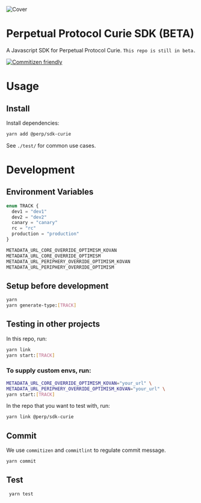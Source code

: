 ![Cover](https://user-images.githubusercontent.com/5022617/167766554-055c9785-00ec-4a5a-86ac-a4b3e1a42e76.png)

# Perpetual Protocol Curie SDK (BETA)

A Javascript SDK for Perpetual Protocol Curie.
`This repo is still in beta.`

[![Commitizen friendly](https://img.shields.io/badge/commitizen-friendly-brightgreen.svg)](http://commitizen.github.io/cz-cli/)

# Usage

## Install

Install dependencies:

```bash
yarn add @perp/sdk-curie
```

See `./test/` for common use cases.

# Development

## Environment Variables

```javascript
enum TRACK {
  dev1 = "dev1"
  dev2 = "dev2"
  canary = "canary"
  rc = "rc"
  production = "production"
}

METADATA_URL_CORE_OVERRIDE_OPTIMISM_KOVAN
METADATA_URL_CORE_OVERRIDE_OPTIMISM
METADATA_URL_PERIPHERY_OVERRIDE_OPTIMISM_KOVAN
METADATA_URL_PERIPHERY_OVERRIDE_OPTIMISM
```

## Setup before development

```bash
yarn
yarn generate-type:[TRACK]
```

## Testing in other projects

In this repo, run:

```bash
yarn link
yarn start:[TRACK]
```

### To supply custom envs, run:

```bash
METADATA_URL_CORE_OVERRIDE_OPTIMISM_KOVAN="your_url" \
METADATA_URL_PERIPHERY_OVERRIDE_OPTIMISM_KOVAN="your_url" \
yarn start:[TRACK]
```

In the repo that you want to test with, run:

```bash
yarn link @perp/sdk-curie
```

##

## Commit

We use `commitizen` and `commitlint` to regulate commit message.

```bash
yarn commit
```

## Test

```
 yarn test
```

